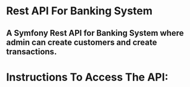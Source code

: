 Rest API For Banking System
===========================

A Symfony Rest API for Banking System where admin can create customers and create transactions.
----------------------------------------------------------------------------------------------

Instructions To Access The API:
==============================
